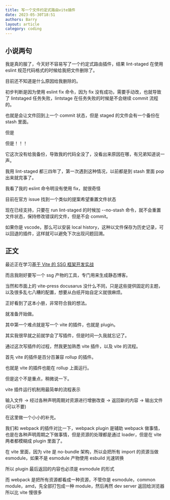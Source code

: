 ```yaml
---
title: 写一个文件约定式路由vite插件
date: 2023-05-30T18:51
authors: Barry
layout: article
category: coding
---
```


## 小说两句

我是真的服了，今天好不容易写了一个约定式路由插件，结果 lint-staged 在使用 eslint 规范代码格式的时候给我把文件删除了。

目前还不知道是什么原因给我删除的。

初步判断是因为使用 eslint fix 命令，因为 fix 没有成功，需要手动改，也就导致了 lintstaged 任务失败，lintstage 在任务失败的时候是不会继续 commit 流程的。

也就是会让文件回到上一个 commit 状态，但是 staged 的文件会有一个备份在 stash 里面。

但是

但是！！！

它这次没有给我备份，导致我的代码全没了，没看出来原因在哪，有兄弟知道说一声。

我用 lint-staged 都三四年了，第一次遇到这种情况，以前都是到 stash 里面 pop 出来就完事了。

我看了我的 eslint 命令明没有使用 fix，就很奇怪

目前在官方 issue 找到一个类似的提案希望重置文件状态

现在已经支持，只要在 run lint-staged 的时候加 --no-stash 命令，就不会重置文件状态，保持修改错误的文件，但是不会 commit。

如果你是 vscode，那么可以安装 local history，这种以文件保存为历史记录，可以回退的插件，这样就可以避免下次出现问题回溯。

## 正文

最近正在学习[基于 Vite 的 SSG 框架开发实战](https://juejin.cn/video/7163857336258265102?enter_from=course_center&utm_source=course_center)

而且我刚好要写一个 ssg 产物的工具，专门用来生成静态博客。

当然和市面上的 vite-press docusarus 没什么不同，只是这些提供固定的主题，以及很多乱七八糟的配置，想要从白纸开始自定义就很麻烦。

正好看到了这本小册，非常符合我的想法。

就准备开始做。

其中第一个难点就是写一个 vite 的插件，也就是 plugin。

其实我很早就之前就学会了写插件，但是时间一久我就忘记了。

通过这次写插件的过程，然我更加熟悉 vite 插件，以及 vite 的流程。

首先 vite 的插件是百分百兼容 rollup 的插件。

也就是 vite 的插件也能在 rollup 上面运行。

但是这个不是重点，稍微说一下。

vite 插件运行机制用最简单的流程表示

输入文件 -> 经过各种声明周期对资源进行增删改查 -> 返回新的内容 -> 输出文件(可以不要)

在这里做一个小小的补充。

我们和 webpack 的插件对比一下，webpack plugin 是辅助 webpack 做事情，也是在各种声明周期之下做事情，但是资源的处理都是通过 loader，但是在 vite 两者都模糊成 plugin 里面了。

在 vite 里面，因为 vite 是 no-bundle 架构，所以会把所有 import 的资源当做 esmodule，如果不是 esmodule 产物使用 esbuild 光速转换

所以 plugin 最后返回的内容也必须是 esmodule 的形式

而 webpack 是把所有资源都看成一种资源，不管你是 esmodule，common module，amd，先全部打包成一种 module，然后再然 dev server 返回给浏览器所以比 vite 慢很多
